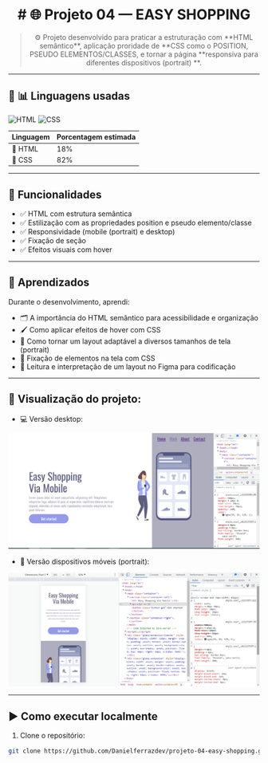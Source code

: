 <h1 align="center"># 🌐 Projeto 04 — EASY SHOPPING</h1>

> <p align="center">⚙️ Projeto desenvolvido para praticar a estruturação com **HTML semântico**, aplicação proridade de **CSS como o POSITION, PSEUDO ELEMENTOS/CLASSES, e tornar a página **responsiva para diferentes dispositivos (portrait) **.</p>

---

## 🚀 📊  Linguagens usadas

![HTML](https://img.shields.io/badge/HTML5-%23E34F26.svg?style=flat&logo=html5&logoColor=white)
![CSS](https://img.shields.io/badge/CSS3-%231572B6.svg?style=flat&logo=css3&logoColor=white)


| Linguagem | Porcentagem estimada |
|----------|----------------------|
| 📄 HTML  | 18%                  |
| 🎨 CSS   | 82%                  |

---

## 🎯 Funcionalidades

- ✅ HTML com estrutura semântica
- ✅ Estilização com as propriedades position e pseudo elemento/classe
- ✅ Responsividade (mobile (portrait) e desktop)
- ✅ Fixação de seção
- ✅ Efeitos visuais com hover

---

## 🧠 Aprendizados

Durante o desenvolvimento, aprendi:

- 🗂️ A importância do HTML semântico para acessibilidade e organização  
- 🖌️ Como aplicar efeitos de hover com CSS  
- 📱 Como tornar um layout adaptável a diversos tamanhos de tela (portrait)  
- 🔧 Fixação de elementos na tela com CSS  
- 🎯 Leitura e interpretação de um layout no Figma para codificação

---

## 🧠 Visualização do projeto:
 
- 💻 Versão desktop:

![Tela do projeto](./assets/easy-shopping-desktop.png)

- 📱 Versão dispositivos móveis (portrait):

![Tela do projeto](./assets/easy-shopping-mobile.png)

---

## ▶️ Como executar localmente

1. Clone o repositório:
```bash
git clone https://github.com/Danielferrazdev/projeto-04-easy-shopping.git